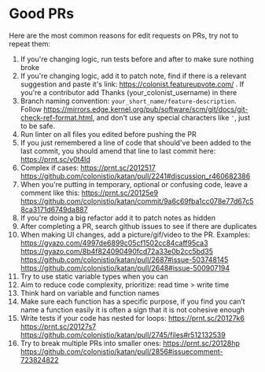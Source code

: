 # Good PRs

Here are the most common reasons for edit requests on PRs, try not to repeat them: 

1. If you're changing logic, run tests before and after to make sure nothing broke
2. If you're changing logic, add it to patch note, find if there is a relevant suggestion and paste it's link: https://colonist.featureupvote.com/ . If you're a contributor add Thanks (your_colonist_username) in there
3. Branch naming convention: `your_short_name/feature-description`. Follow https://mirrors.edge.kernel.org/pub/software/scm/git/docs/git-check-ref-format.html, and don't use any special characters like `'`, just to be safe.
4. Run linter on all files you edited before pushing the PR
5. If you just remembered a line of code that should've been added to the last commit, you should amend that line to last commit here: https://prnt.sc/v0t4ld
6. Complex if cases: https://prnt.sc/2012517 https://github.com/colonistio/katan/pull/2241#discussion_r460682386
7. When you're putting in temporary, optional or confusing code, leave a comment like this: https://prnt.sc/20125e9 https://github.com/colonistio/katan/commit/9a6c69fba1cc078e77d67c58ca3171d6749da887
8. If you're doing a big refactor add it to patch notes as hidden
9. After completing a PR, search github issues to see if there are duplicates
10. When making UI changes, add a picture/gif/video to the PR. Examples: https://gyazo.com/4997de6899c05cf1502cc84caff95ca3 https://gyazo.com/8b4f824090490fcd72a33e0b2cc5bd35 https://github.com/colonistio/katan/pull/2687#issue-503748145 https://github.com/colonistio/katan/pull/2648#issue-500907194
11. Try to use static variable types when you can
12. Aim to reduce code complexity, prioritize: read time > write time
13. Think hard on variable and function names 
14. Make sure each function has a specific purpose, if you find you can’t name a function easily it is often a sign that it is not cohesive enough
15. Write tests if your code has nested for loops: https://prnt.sc/20127k6 https://prnt.sc/20127s7 https://github.com/colonistio/katan/pull/2745/files#r512132539
16. Try to break multiple PRs into smaller ones: https://prnt.sc/20128hp https://github.com/colonistio/katan/pull/2856#issuecomment-723824822
